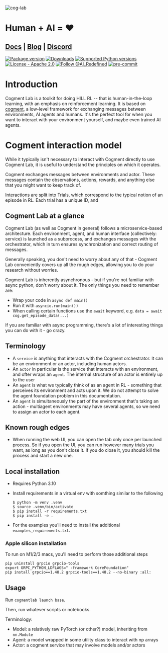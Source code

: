![cog-lab](https://github.com/RedTachyon/cogment_lab/assets/19414946/165557d0-fdf0-4d0a-99f1-3fc321fa194c)

# Human + AI = ❤️


## <a href="https://cogment.ai/cogment_lab"><strong>Docs</strong></a> | <a href="https://ai-r.com/blog"><strong>Blog</strong></a> | <a href="https://discord.gg/kh3t6esJRy"><strong> Discord </strong></a>


[![Package version](https://img.shields.io/pypi/v/cogment-lab?color=%23007ec6&label=pypi%20package)](https://pypi.org/project/cogment-lab)
[![Downloads](https://pepy.tech/badge/cogment-lab)](https://pepy.tech/project/cogment-lab)
[![Supported Python versions](https://img.shields.io/pypi/pyversions/cogment-lab.svg)](https://pypi.org/project/cogment-lab)
[![License - Apache 2.0](https://img.shields.io/badge/license-Apache_2.0-green)](https://github.com/cogment-lab/blob/main/LICENSE)
[![Follow @AI_Redefined](https://img.shields.io/twitter/follow/nestframework.svg?style=social&label=Follow%20@AI_Redefined)](https://twitter.com/AI_Redefined)
[![pre-commit](https://img.shields.io/badge/pre--commit-enabled-brightgreen?logo=pre-commit&logoColor=white)](https://pre-commit.com/)

# Introduction

Cogment Lab is a toolkit for doing HILL RL -- that is human-in-the-loop learning, with an emphasis on reinforcement learning.
It is based on [cogment](https://cogment.ai), a low-level framework for exchanging messages between
environments, AI agents and humans.
It's the perfect tool for when you want to interact with your environment yourself, and maybe even trained AI agents.

# Cogment interaction model

While it typically isn't necessary to interact with Cogment directly to use Cogment Lab, it is useful to understand the principles on which it operates.

Cogment exchanges messages between environments and actor. These messages contain the observations, actions, rewards, and anything
else that you might want to keep track of.

Interactions are split into Trials, which correspond to the typical notion of an episode in RL. Each trial has a unique ID, and

## Cogment Lab at a glance

Cogment Lab (as well as Cogment in general) follows a microservice-based architecture.
Each environment, agent, and human interface (collectively: service) is launched as a subprocess, and exchanges messages with the orchestrator,
which in turn ensures synchronization and correct routing of messages.

Generally speaking, you don't need to worry about any of that - Cogment Lab conveniently covers up all the rough edges,
allowing you to do your research without worries.

Cogment Lab is inherently asynchronous - but if you're not familiar with async python, don't worry about it.
The only things you need to remember are:
- Wrap your code in `async def main()`
- Run it with `asyncio.run(main())`
- When calling certain functions use the `await` keyword, e.g. `data = await cog.get_episode_data(...)`

If you are familiar with async programming, there's a lot of interesting things you can do with it - go crazy.


## Terminology

- A `service` is anything that interacts with the Cogment orchestrator. It can be an environment or an actor, including human actors.
- An `actor` in particular is the service that interacts with an environment, and ofter wraps an `agent`. The internal structure of an actor is entirely up to the user
- An `agent` is what we typically think of as an agent in RL - something that perceives its environment and acts upon it. We do not attempt to solve the agent foundation problem in this documentation.
- An `agent` is simultaneously the part of the environment that's taking an action - multiagent environments may have several agents, so we need to assign an actor to each agent.


## Known rough edges

- When running the web UI, you can open the tab only once per launched process. So if you open the UI, you can run however many trials you want, as long as you don't close it. If you do close it, you should kill the process and start a new one.


## Local installation

- Requires Python 3.10
- Install requirements in a virtual env with somthing similar to the following

    ```console
    $ python -m venv .venv
    $ source .venv/bin/activate
    $ pip install -r requirements.txt
    $ pip install -e .
    ```
- For the examples you'll need to install the additional `examples_requirements.txt`.


### Apple silicon installation

To run on M1/2/3 macs, you'll need to perform those additional steps

```
pip uninstall grpcio grpcio-tools
export GRPC_PYTHON_LDFLAGS=" -framework CoreFoundation"
pip install grpcio==1.48.2 grpcio-tools==1.48.2 --no-binary :all:
```


## Usage

Run `cogmentlab launch base`.

Then, run whatever scripts or notebooks.

Terminology:
- Model: a relatively raw PyTorch (or other?) model, inheriting from `nn.Module`
- Agent: a model wrapped in some utility class to interact with np arrays
- Actor: a cogment service that may involve models and/or actors
